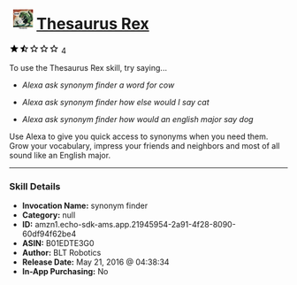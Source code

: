 # &nbsp;<img src="skill_icon" alt="Thesaurus Rex icon" width="36"> [Thesaurus Rex](http://alexa.amazon.com/#skills/amzn1.echo-sdk-ams.app.21945954-2a91-4f28-8090-60df94f62be4)
![1.5 stars](../../images/ic_star_black_18dp_1x.png)![1.5 stars](../../images/ic_star_half_black_18dp_1x.png)![1.5 stars](../../images/ic_star_border_black_18dp_1x.png)![1.5 stars](../../images/ic_star_border_black_18dp_1x.png)![1.5 stars](../../images/ic_star_border_black_18dp_1x.png) 4

To use the Thesaurus Rex skill, try saying...

* *Alexa ask synonym finder a word for cow*

* *Alexa ask synonym finder how else would I say cat*

* *Alexa ask synonym finder how would an english major say dog*

Use Alexa to give you quick access to synonyms when you need them. Grow your vocabulary, impress your friends and neighbors and most of all sound like an English major.

***

### Skill Details

* **Invocation Name:** synonym finder
* **Category:** null
* **ID:** amzn1.echo-sdk-ams.app.21945954-2a91-4f28-8090-60df94f62be4
* **ASIN:** B01EDTE3G0
* **Author:** BLT Robotics
* **Release Date:** May 21, 2016 @ 04:38:34
* **In-App Purchasing:** No
